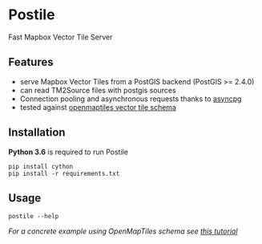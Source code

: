 # Postile 

Fast Mapbox Vector Tile Server

## Features

- serve Mapbox Vector Tiles from a PostGIS backend (PostGIS >= 2.4.0)
- can read TM2Source files with postgis sources
- Connection pooling and asynchronous requests thanks to [asyncpg](https://github.com/MagicStack/asyncpg)
- tested against [openmaptiles vector tile schema](https://github.com/openmaptiles/openmaptiles)

## Installation 

**Python 3.6** is required to run Postile

    pip install cython
    pip install -r requirements.txt

## Usage 

    postile --help

*For a concrete example using OpenMapTiles schema see [this tutorial](https://github.com/ldgeo/postile-openmaptiles)*
